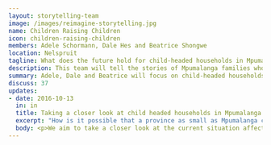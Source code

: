 ```yaml
---
layout: storytelling-team
image: /images/reimagine-storytelling.jpg
name: Children Raising Children
icon: children-raising-children
members: Adele Schormann, Dale Hes and Beatrice Shongwe
location: Nelspruit
tagline: What does the future hold for child-headed households in Mpumalanga?
description: This team will tell the stories of Mpumalanga families who live in child-headed households.
summary: Adele, Dale and Beatrice will focus on child-headed households in Mpumalanga, which make up 10% of the country, despite the small size of the province. They will produce a piece that puts names and faces to the continuously growing crisis.
discuss: 37
updates:
- date: 2016-10-13
  in: in
  title: Taking a closer look at child headed households in Mpumalanga
  excerpt: "How is it possible that a province as small as Mpumalanga can have so many broken households that have left children without parents? For the #CBStoryChallenge, we aim to interrogate and attempt to understand why this happening." 
  body: <p>We aim to take a closer look at the current situation affecting child headed households in Mpumalanga. The beautiful province of Mpumalanga is a small but picturesque province in South Africa and is well-known for world famous tourist attractions such as the Kruger National Park. But outside the picture perfect scenes, the province has a devastating amount of child headed households. According to Wazimaps, more than 10% of all child headed households in South Africa, are situated in Mpumalanga. How is it possible that such a small province can have so many broken households that have left children without parents?</p><p>From a recent interview with a child headed household, the plight of these sometimes large families made up entirely of helpless children, various social issues that affect them came to light. One being employment. The 17-year old girl who has to take care of five siblings, lied to the owner of a tavern about her age to get a job that keeps her busy from 08:00 to 00:00, day in and day out. Thus leaving her younger siblings to fend for themselves because “someone has to bring home the bacon,” the young girl said.</p><p>The issue of employment does not only affect adults living in South Africa but also children. We plan to look at other issues that affect these fragile households such as&#58;</p><ul><li>Health – does HIV/Aids affect them and how?</li><li>Education – Whilst students at various universities in the country are making their case for free education, what chances of getting any education do members of a child headed household have?</li><li>Accommodation – Are these individuals left with a mere shack? What condition is their shelter in? Does this meet all their needs?</li><li>Crime – Without a parental figure in the households, are these individuals easy targets for criminals or not? How does crime affect them?</li><li>Income/grants – Do these households benefit from government grants or donations from the private sector? What are their monthly/daily expenses? Are they surviving on the money they get or do they have to resort to alternative means to get additional income?</li><li>Society at large – How does society perceive these child headed households? Are they accepted by all or rejected? Does their community/church/elders turn a blind eye to their suffering or are they being supported?</li><li>Relationship with siblings – We would like to have a look at the relationship that exists between siblings. How do the younger ones perceive the eldest and vice versa? Do they respect one another or go about doing their own thing?</li><li>Transport – How do people with little or no income go about using transport? We want to investigate how far it is that these individuals have to travel to get to schools, a supermarket or clinics, for example.</li><li>Basic services – With water being a priority in South Africa following a devastating drought, we would like to have a look at how basic services affect child headed households. Do they have access to clean, running water or do they have to fetch water on a daily basis?</li></ul><p>Our end goal is to raise awareness around the dire situation these child headed households find themselves in as to get the community more involved in their lives and to assist them where necessary. We hope to get the message across that every child matters, whether they have parents who love them or not.</p><p>We plan to utilise various resources to tell our story. We will start with identifying child headed households to interview and then spend a day with each one to ask the burning questions and also to study them. We would like to get firsthand experience of their daily routines and how they go about doing chores without the assistance of an adult. Then we will get comment from professional bodies and associations and try to come up with a solution for this problem. We will also make use of various data tools that have been made available to us via Codebridge to compare the situation in Mpumalanga with that of the entire South Africa. This will show readers just how serious the situation is. In a world with so many problems, how does one compare one problem to another? We also want to make use of a 360 camera to show viewers what these informal dwellings look like where the children live. We will make use of video footage, drone footage and photos to further show the ins and outs of these childrens’ lives. A picture says a thousand words and in a video, another thousand words can drive their plight home.</p><p>We hope that with the information that we gathered, to publish our findings and solutions on a website to show others how dire the situation really is. We also hope to add a page to the website where interested parties can be part of the children’s lives. We want to identify each member that we interviewed and write a little about what’s going on in their lives. For example, one child has a school farewell next month and she wishes for a nice dress. By asking interested parties to donate these kind of items instead of cash, will bring a big change to their lives as people will be donating ‘chances’. By ‘chances’ we mean opportunities to live life and to do things that normal children would.</p><p>We believe that the best gift one can give another is an opportunity/chance to have a full life. This way we can then also take a photo of the girl in her donated dress so that donors can see where their ‘money’ went and how happy it made the individual.</p><h4>About us</h4><p>We are part of The Write News Agency, a freelance news agency based in Nelspruit, Mpumalanga.</p><p><b>Adéle</b><img class="tsupdate-image" src="/storytelling/img/children-raising-children-1.1.jpg"> - Adéle started the company in 2012 with the idea to take things a bit easier after being on the front line of news for nearly eight years. That soon changed when she was joined by two energetic and passionate journalists. Nowadays the company is run on a tight schedule with breaking news and outstanding copy being supplied to all corners of the world. Whilst she is still compiling newsworthy articles on a daily basis, she also takes pride in managing and guiding the dedicated team.</p><p><b>Dale</b><img class="tsupdate-image float-left" src="/storytelling/img/children-raising-children-1.3.jpg"> - After graduating at the top of his journalism class at Varsity College Pretoria, Dale joined The Write News Agency at the beginning of 2013. He is proud to have had his news stories featured on the front pages of some of South Africa’s most respected newspapers and is a regular contributor for several national and international magazines. Copywriting has become a much more important focus of his job, and his creativity and perfectionism have seen him gaining high praise from the numerous clients he has worked with so far.</p><p><b>Beatrice</b><img class="tsupdate-image" src="/storytelling/img/children-raising-children-1.2.jpg"> - Born and bred in the Lowveld, Beatrice joined The Write News Agency in 2014, and is the newest addition to the team. She has settled in quickly and proven to be a promising young writer with her stories already being published in national newspapers and local media. Due to her caring nature, Beatrice is considered the ‘Mother Theresa’ of the office, and she loves writing human interest stories which focus on people’s lives and make a positive impact. This, along with a questioning mind and fierce determination makes Beatrice a valuable member of our team.</p>
---
```


